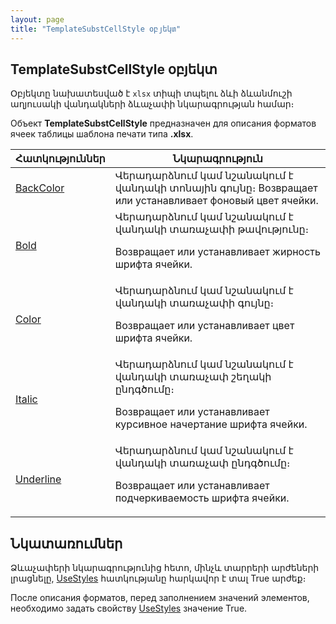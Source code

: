 ```yaml
---
layout: page
title: "TemplateSubstCellStyle օբյեկտ"
---
```


## TemplateSubstCellStyle օբյեկտ

Օբյեկտը նախատեսված է `xlsx` տիպի տպելու ձևի ձևանմուշի աղյուսակի վանդակների ձևաչափի նկարագրության համար։

Объект <strong>TemplateSubstCellStyle</strong> предназначен для описания форматов ячеек таблицы шаблона печати типа <strong>.xlsx</strong>.


| Հատկություններ | Նկարագրություն |
|--|--|
| [BackColor](TemplateSubstCellStyle/BackColor.md) | Վերադարձնում կամ նշանակում է վանդակի տոնային գույնը։ Возвращает или устанавливает фоновый цвет ячейки. |
| [Bold](TemplateSubstCellStyle/Bold.md) | Վերադարձնում կամ նշանակում է վանդակի տառաչափի  թավությունը։ <p>Возвращает или устанавливает жирность шрифта ячейки. </p> |
| [Color](TemplateSubstCellStyle/Color.md) | Վերադարձնում կամ նշանակում է վանդակի տառաչափի գույնը։ <p>Возвращает или устанавливает цвет шрифта ячейки.</p> |
| [Italic](TemplateSubstCellStyle/Italic.md) | Վերադարձնում կամ նշանակում է վանդակի տառաչափ շեղակի ընդգծումը։   <p>Возвращает или устанавливает курсивное начертание шрифта ячейки.</p> |
| [Underline](TemplateSubstCellStyle/Underline.md) | Վերադարձնում կամ նշանակում է վանդակի տառաչափ ընդգծումը։ <p>Возвращает или устанавливает подчеркиваемость шрифта ячейки.</p> |



## Նկատառումներ

Ձևաչափերի նկարագրությունից հետո, մինչև տարրերի արժեների լրացնելը, [UseStyles](TemplateSubstitution/UseStyles.html) հատկությանը հարկավոր է տալ True արժեք։

После описания форматов, перед заполнением значений элементов, необходимо задать свойству [UseStyles](TemplateSubstitution/UseStyles.html) значение True.
